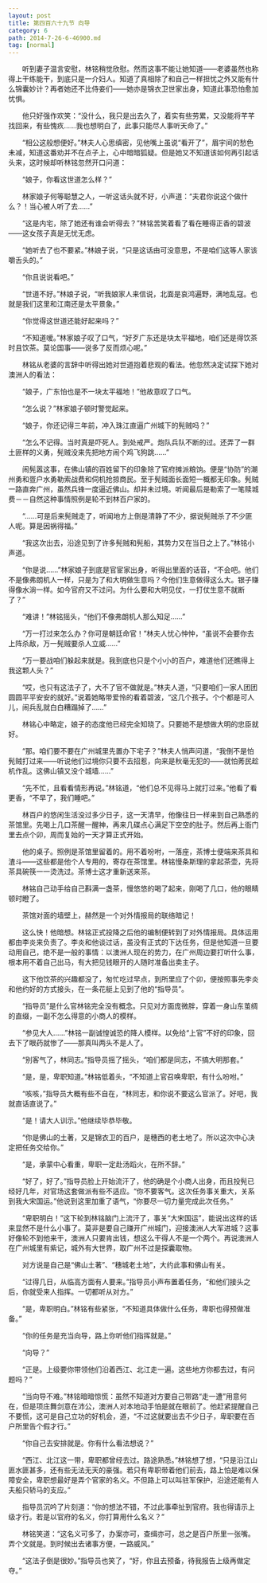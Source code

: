 ```yaml
---
layout: post
title: 第四百六十九节 向导
category: 6
path: 2014-7-26-6-46900.md
tag: [normal]
---
```


　　听到妻子温言安慰，林铭稍觉欣慰。然而这事不能让她知道——老婆虽然也称得上干练能干，到底只是一介妇人。知道了真相除了和自己一样担忧之外又能有什么锦囊妙计？再者她还不比侍妾们——她亦是锦衣卫世家出身，知道此事恐怕愈加忧惧。

　　他只好强作欢笑：“没什么，我只是出去久了，着实有些劳累，又没能将芊芊找回来，有些愧疚……我也想明白了，此事只能尽人事听天命了。”

　　“相公这般想便好。”林夫人心思缜密，见他嘴上虽说“看开了”，眉宇间的愁色未减，知道这番劝并不在点子上，心中暗暗狐疑。但是她又不知道该如何再引起话头来，这时候却听林铭忽然开口问道：

　　“娘子，你看这世道怎么样？”

　　林家娘子何等聪慧之人，一听这话头就不好，小声道：“夫君你说这个做什么？！当心被人听了去……”

　　“这是内宅，除了她还有谁会听得去？”林铭苦笑着看了看在睡得正香的碧波——这女孩子真是无忧无虑。

　　“她听去了也不要紧。”林娘子说，“只是这话由可没意思，不是咱们这等人家该嚼舌头的。”

　　“你且说说看吧。”

　　“世道不好。”林娘子说，“听我娘家人来信说，北面是哀鸿遍野，满地乱寇。也就是我们这里和江南还是太平景象。”

　　“你觉得这世道还能好起来吗？”

　　“不知道嗳。”林家娘子叹了口气，“好歹广东还是块太平福地，咱们还是得饮茶时且饮茶。莫论国事——说多了反而烦心呢。”

　　林铭从老婆的言辞中听得出她对世道抱着悲观的看法。他忽然决定试探下她对澳洲人的看法：

　　“娘子，广东怕也是不一块太平福地！”他故意叹了口气。

　　“怎么说？”林家娘子顿时警觉起来。

　　“娘子，你还记得三年前，冲入珠江直逼广州城下的髡贼吗？”

　　“怎么不记得。当时真是吓死人。到处戒严。炮队兵队不断的过。还弄了一群土匪样的义勇，髡贼没来先把地方闹个鸡飞狗跳……”

　　闹髡嚣这事，在佛山镇的百姓留下的印象除了官府摊派粮饷。便是“协防”的潮州勇和疍户水勇勒索战费和伺机抢掠商民。至于髡贼面长面短一概都无印象。髡贼一路直奔广州，虽然兵锋一度逼近佛山。却并未过境。听闻最后是勒索了一笔赎城费－－自然这种事情照例是轮不到林百户家的。

　　“……可是后来髡贼走了，听闻地方上倒是清静了不少，据说髡贼杀了不少匪人呢。算是因祸得福。”

　　“我这次出去，沿途见到了许多髡贼和髡船，其势力又在当日之上了。”林铭小声道。

　　“你是说……”林家娘子到底是官宦家出身，听得出里面的话音，“不会吧。他们不是像弗朗机人一样，只是为了和大明做生意吗？今他们生意做得这么大。银子赚得像水淌一样。如今官府又不过问。为什么要和大明见仗，一打仗生意不就断了？”

　　“难讲！”林铭摇头，“他们不像弗朗机人那么知足……”

　　“万一打过来怎么办？你可是朝廷命官！”林夫人忧心忡忡，“虽说不会要你去上阵杀敌，万一髡贼要杀人立威……”

　　“万一要战咱们躲起来就是。我到底也只是个小小的百户，难道他们还瞧得上我这颗人头？”

　　“哎，也只有这法子了，大不了官不做就是。”林夫人道，“只要咱们一家人团团圆圆平平安安的就好。”说着她略带爱怜的看着碧波，“这几个孩子。个个都是可人儿，闹兵乱就白白糟蹋掉了……”

　　林铭心中略定，娘子的态度他已经完全知晓了。只要她不是想做大明的忠臣就好。

　　“那。咱们要不要在广州城里先置办下宅子？”林夫人悄声问道，“我倒不是怕髡贼打过来——听说他们过境你只要不去招惹，向来是秋毫无犯的——就怕莠民趁机作乱。这佛山镇又没个城墙……”

　　“先不忙，且看看情形再说。”林铭道，“他们总不见得马上就打过来。”他看了看更香，“不早了，我们睡吧。”

　　林百户的悠闲生活没过多少日子，这一天清早，他像往日一样来到自己熟悉的茶馆里。先喝上几口茶醒一醒神，再来几碟点心满足下空空的肚子。然后再上衙门里去点个卯，周而复始的一天才算正式开始。

　　他的桌子。照例是茶馆里留着的。用不着吩咐，一落座，茶博士便端来茶具和渣斗——这些都是他个人专用的，寄存在茶馆里。林铭慢条斯理的拿起茶壶，先将茶具碗筷一一烫洗过。茶博士这才重新送来茶。

　　林铭自己动手给自己斟满一盏茶，慢悠悠的喝了起来，刚喝了几口，他的眼睛顿时瞪了。

　　茶馆对面的墙壁上，赫然是一个对外情报局的联络暗记！

　　这么快！他暗想。林铭正式投降之后他的编制便转到了对外情报局。具体运用都由李炎来负责了。李炎和他谈过话，虽没有正式的下达任务，但是他知道一旦要动用自己，绝不是一般的事情：以澳洲人现在的势力，在广州周边要打听什么事，根本用不着自己出马，有大把见钱眼开的人随时准备出卖主子。

　　这下他饮茶的兴趣都没了，匆忙吃过早点，到所里应了个卯，便按照事先李炎和他约好的方式接头，在一条花艇上见到了他的“指导员”。

　　“指导员”是什么官林铭完全没有概念。只见对方面庞微胖，穿着一身山东茧绸的直缀，一副不怎么得意的小商人的模样。

　　“参见大人……”林铭一副诚惶诚恐的降人模样。以免给“上官”不好的印象，回去下了眼药就惨了——那真叫两头不是人了。

　　“别客气了，林同志。”指导员摇了摇头，“咱们都是同志，不搞大明那套。”

　　“是，是，卑职知道。”林铭低着头，“不知道上官召唤卑职，有什么吩咐。”

　　“咳咳，”指导员大概有些不自在，“林同志，和你说不要这么官派了。好吧，我就直话直说了。”

　　“是！请大人训示。”他继续毕恭毕敬。

　　“你是佛山的土著，又是锦衣卫的百户，是穗西的老土地了。所以这次中心决定把任务交给你。”

　　“是，承蒙中心看重，卑职一定赴汤蹈火，在所不辞。”

　　“好了，好了。”指导员脸上开始流汗了，他的确是个小商人出身，而且投髡已经好几年，对官场这套做派有些不适应。“你不要客气。这次任务事关重大，关系到我大宋国运。”他说到这里加重了语气，“你要尽一切力量完成此次任务。”

　　“卑职明白！”这下轮到林铭脑门上流汗了，事关“大宋国运”，能说出这样的话来显然不是什么小事了。莫非是要自己赚开广州城门，迎接澳洲人大军进城？这事好像轮不到他来干，澳洲人只要肯出钱，想这么干得人不是一个两个。再说澳洲人在广州城里有紫记，城外有大世界，取广州不过是探囊取物。

　　对方说是自己是“佛山土著”、“穗城老土地”，大约此事和佛山有关。

　　“过得几日，从临高方面有人要来。”指导员小声布置着任务，“和他们接头之后，你就受来人指挥。一切都听从对方。”

　　“是，卑职明白。”林铭有些紧张，“不知道具体做什么任务，卑职也得预做准备。”

　　“你的任务是充当向导，路上你听他们指挥就是。”

　　“向导？”

　　“正是。上级要你带领他们沿着西江、北江走一遍。这些地方你都去过，有问题吗？”

　　“当向导不难。”林铭暗暗惊慌：虽然不知道对方要自己带路“走一遭”用意何在，但是项庄舞剑意在沛公，澳洲人对本地动手怕是就在眼前了。他赶紧提醒自己不要慌，这可是自己立功的好机会，道，“不过这就要出去不少日子，卑职要在百户所里告个假才行。”

　　“你自己去安排就是。你有什么看法想说？”

　　“西江、北江这一带，卑职都曾经去过。路途熟悉。”林铭想了想，“只是沿江山匪水匪甚多，还有些无法无天的豪强。若只有卑职带着他们前去，路上怕是难以保障安全，卑职想最好是弄个官家的名义。不但路上可以叫驻军保护，沿途还能有人夫船只轿马的支应。”

　　指导员沉吟了片刻道：“你的想法不错，不过此事牵扯到官府。我也得请示上级才行。若是以官府的名义，你打算用什么名义？”

　　林铭笑道：“这名义可多了，办案亦可，查缉亦可，总之是百户所里一张嘴。弄个文就是。到时候出去诸事方便，一路威风。”

　　“这法子倒是很妙。”指导员也笑了，“好，你且去预备，待我报告上级再做定夺。”
